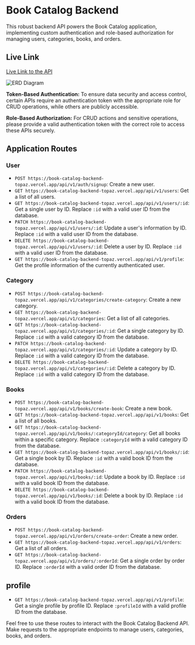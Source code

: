 # Book Catalog Backend

This robust backend API powers the Book Catalog application, implementing custom authentication and role-based authorization for managing users, categories, books, and orders.

## Live Link

[Live Link to the API](https://book-catalog-backend-topaz.vercel.app/api/v1/)


![ERD Diagram](https://i.ibb.co/dQshCfm/ERD-BOOK-CATELOG.png)


**Token-Based Authentication:** 
To ensure data security and access control, certain APIs require an authentication token with the appropriate role for CRUD operations, while others are publicly accessible.

**Role-Based Authorization:** 
For CRUD actions and sensitive operations, please provide a valid authentication token with the correct role to access these APIs securely.


## Application Routes

### User

- `POST https://book-catalog-backend-topaz.vercel.app/api/v1/auth/signup`: Create a new user.
- `GET https://book-catalog-backend-topaz.vercel.app/api/v1/users`: Get a list of all users.
- `GET https://book-catalog-backend-topaz.vercel.app/api/v1/users/:id`: Get a single user by ID. Replace `:id` with a valid user ID from the database.
- `PATCH https://book-catalog-backend-topaz.vercel.app/api/v1/users/:id`: Update a user's information by ID. Replace `:id` with a valid user ID from the database.
- `DELETE https://book-catalog-backend-topaz.vercel.app/api/v1/users/:id`: Delete a user by ID. Replace `:id` with a valid user ID from the database.
- `GET https://book-catalog-backend-topaz.vercel.app/api/v1/profile`: Get the profile information of the currently authenticated user.

### Category

- `POST https://book-catalog-backend-topaz.vercel.app/api/v1/categories/create-category`: Create a new category.
- `GET https://book-catalog-backend-topaz.vercel.app/api/v1/categories`: Get a list of all categories.
- `GET https://book-catalog-backend-topaz.vercel.app/api/v1/categories/:id`: Get a single category by ID. Replace `:id` with a valid category ID from the database.
- `PATCH https://book-catalog-backend-topaz.vercel.app/api/v1/categories/:id`: Update a category by ID. Replace `:id` with a valid category ID from the database.
- `DELETE https://book-catalog-backend-topaz.vercel.app/api/v1/categories/:id`: Delete a category by ID. Replace `:id` with a valid category ID from the database.

### Books

- `POST https://book-catalog-backend-topaz.vercel.app/api/v1/books/create-book`: Create a new book.
- `GET https://book-catalog-backend-topaz.vercel.app/api/v1/books`: Get a list of all books.
- `GET https://book-catalog-backend-topaz.vercel.app/api/v1/books/:categoryId/category`: Get all books within a specific category. Replace `:categoryId` with a valid category ID from the database.
- `GET https://book-catalog-backend-topaz.vercel.app/api/v1/books/:id`: Get a single book by ID. Replace `:id` with a valid book ID from the database.
- `PATCH https://book-catalog-backend-topaz.vercel.app/api/v1/books/:id`: Update a book by ID. Replace `:id` with a valid book ID from the database.
- `DELETE https://book-catalog-backend-topaz.vercel.app/api/v1/books/:id`: Delete a book by ID. Replace `:id` with a valid book ID from the database.

### Orders

- `POST https://book-catalog-backend-topaz.vercel.app/api/v1/orders/create-order`: Create a new order.
- `GET https://book-catalog-backend-topaz.vercel.app/api/v1/orders`: Get a list of all orders.
- `GET https://book-catalog-backend-topaz.vercel.app/api/v1/orders/:orderId`: Get a single order by order ID. Replace `:orderId` with a valid order ID from the database.

## profile

- `GET https://book-catalog-backend-topaz.vercel.app/api/v1/profile`: Get a single profile by profile ID. Replace `:profileId` with a valid profile ID from the database.


Feel free to use these routes to interact with the Book Catalog Backend API. Make requests to the appropriate endpoints to manage users, categories, books, and orders.
